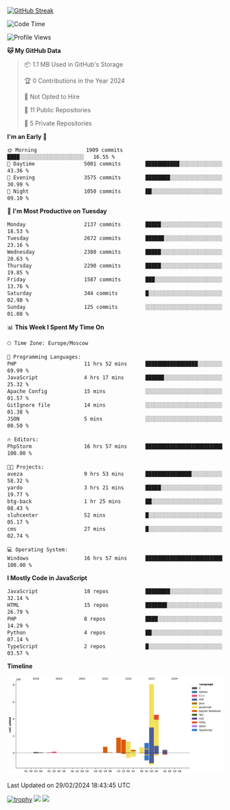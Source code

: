 [![GitHub Streak](https://github-readme-streak-stats.herokuapp.com/?user=yogik10)](https://git.io/streak-stats)
<!--START_SECTION:waka-->
![Code Time](http://img.shields.io/badge/Code%20Time-275%20hrs%2058%20mins-blue)

![Profile Views](http://img.shields.io/badge/Profile%20Views-0-blue)

**🐱 My GitHub Data** 

> 📦 1.1 MB Used in GitHub's Storage 
 > 
> 🏆 0 Contributions in the Year 2024
 > 
> 🚫 Not Opted to Hire
 > 
> 📜 11 Public Repositories 
 > 
> 🔑 5 Private Repositories 
 > 
**I'm an Early 🐤** 

```text
🌞 Morning                1909 commits        ████░░░░░░░░░░░░░░░░░░░░░   16.55 % 
🌆 Daytime                5001 commits        ███████████░░░░░░░░░░░░░░   43.36 % 
🌃 Evening                3575 commits        ████████░░░░░░░░░░░░░░░░░   30.99 % 
🌙 Night                  1050 commits        ██░░░░░░░░░░░░░░░░░░░░░░░   09.10 % 
```
📅 **I'm Most Productive on Tuesday** 

```text
Monday                   2137 commits        █████░░░░░░░░░░░░░░░░░░░░   18.53 % 
Tuesday                  2672 commits        ██████░░░░░░░░░░░░░░░░░░░   23.16 % 
Wednesday                2380 commits        █████░░░░░░░░░░░░░░░░░░░░   20.63 % 
Thursday                 2290 commits        █████░░░░░░░░░░░░░░░░░░░░   19.85 % 
Friday                   1587 commits        ███░░░░░░░░░░░░░░░░░░░░░░   13.76 % 
Saturday                 344 commits         █░░░░░░░░░░░░░░░░░░░░░░░░   02.98 % 
Sunday                   125 commits         ░░░░░░░░░░░░░░░░░░░░░░░░░   01.08 % 
```


📊 **This Week I Spent My Time On** 

```text
🕑︎ Time Zone: Europe/Moscow

💬 Programming Languages: 
PHP                      11 hrs 52 mins      █████████████████░░░░░░░░   69.99 % 
JavaScript               4 hrs 17 mins       ██████░░░░░░░░░░░░░░░░░░░   25.32 % 
Apache Config            15 mins             ░░░░░░░░░░░░░░░░░░░░░░░░░   01.57 % 
GitIgnore file           14 mins             ░░░░░░░░░░░░░░░░░░░░░░░░░   01.38 % 
JSON                     5 mins              ░░░░░░░░░░░░░░░░░░░░░░░░░   00.50 % 

🔥 Editors: 
PhpStorm                 16 hrs 57 mins      █████████████████████████   100.00 % 

🐱‍💻 Projects: 
aveza                    9 hrs 53 mins       ███████████████░░░░░░░░░░   58.32 % 
yardo                    3 hrs 21 mins       █████░░░░░░░░░░░░░░░░░░░░   19.77 % 
btg-back                 1 hr 25 mins        ██░░░░░░░░░░░░░░░░░░░░░░░   08.43 % 
sluhcenter               52 mins             █░░░░░░░░░░░░░░░░░░░░░░░░   05.17 % 
cms                      27 mins             █░░░░░░░░░░░░░░░░░░░░░░░░   02.74 % 

💻 Operating System: 
Windows                  16 hrs 57 mins      █████████████████████████   100.00 % 
```

**I Mostly Code in JavaScript** 

```text
JavaScript               18 repos            ████████░░░░░░░░░░░░░░░░░   32.14 % 
HTML                     15 repos            ███████░░░░░░░░░░░░░░░░░░   26.79 % 
PHP                      8 repos             ████░░░░░░░░░░░░░░░░░░░░░   14.29 % 
Python                   4 repos             ██░░░░░░░░░░░░░░░░░░░░░░░   07.14 % 
TypeScript               2 repos             █░░░░░░░░░░░░░░░░░░░░░░░░   03.57 % 
```



**Timeline**

![Lines of Code chart](https://raw.githubusercontent.com/Yogik10/Yogik10/main/assets/bar_graph.png)


 Last Updated on 29/02/2024 18:43:45 UTC
<!--END_SECTION:waka-->
[![trophy](https://github-profile-trophy.vercel.app/?username=yogik10)](https://github.com/ryo-ma/github-profile-trophy)
![](https://github-profile-summary-cards.vercel.app/api/cards/profile-details?username=yogik10&theme=solarized_dark)
![](https://github-profile-summary-cards.vercel.app/api/cards/most-commit-language?username=yogik10&theme=solarized_dark)


